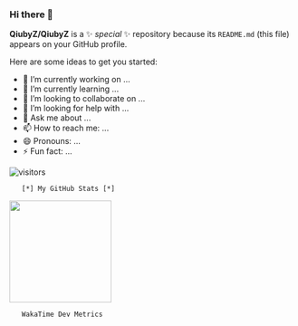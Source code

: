 ### Hi there 👋


**QiubyZ/QiubyZ** is a ✨ _special_ ✨ repository because its `README.md` (this file) appears on your GitHub profile.

Here are some ideas to get you started:

- 🔭 I’m currently working on ...
- 🌱 I’m currently learning ...
- 👯 I’m looking to collaborate on ...
- 🤔 I’m looking for help with ...
- 💬 Ask me about ...
- 📫 How to reach me: ...
- 😄 Pronouns: ...
- ⚡ Fun fact: ...


![visitors](https://visitor-badge.glitch.me/badge?page_id=page.id)   

       [*] My GitHub Stats [*]
      

<img height="180em" src="https://github-readme-stats.vercel.app/api?username=QiubyZ&show_icons=true&hide_border=true&&count_private=true&include_all_commits=true" />


<!--START_SECTION:waka-->
<!--END_SECTION:waka-->

      

       WakaTime Dev Metrics
      

